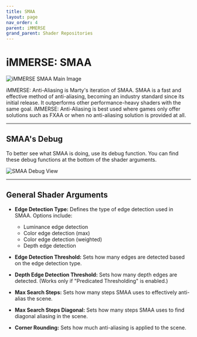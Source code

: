 ```yaml
---
title: SMAA
layout: page
nav_order: 4
parent: iMMERSE
grand_parent: Shader Repositories
---
```


# iMMERSE: SMAA

![iMMERSE SMAA Main Image](../images/smaa_main.png)

iMMERSE: Anti-Aliasing is Marty's iteration of SMAA. SMAA is a fast and effective method of anti-aliasing, becoming an industry standard since its initial release. It outperforms other performance-heavy shaders with the same goal. iMMERSE: Anti-Aliasing is best used where games only offer solutions such as FXAA or when no anti-aliasing solution is provided at all.

---

## SMAA's Debug

To better see what SMAA is doing, use its debug function. You can find these debug functions at the bottom of the shader arguments.

![SMAA Debug View](../images/smaa_debug_ui.png)

---

## General Shader Arguments

* **Edge Detection Type:** Defines the type of edge detection used in SMAA. Options include:
   * Luminance edge detection
   * Color edge detection (max)
   * Color edge detection (weighted)
   * Depth edge detection

* **Edge Detection Threshold:** Sets how many edges are detected based on the edge detection type.

* **Depth Edge Detection Threshold:** Sets how many depth edges are detected. (Works only if "Predicated Thresholding" is enabled.)

* **Max Search Steps:** Sets how many steps SMAA uses to effectively anti-alias the scene.

* **Max Search Steps Diagonal:** Sets how many steps SMAA uses to find diagonal aliasing in the scene.

* **Corner Rounding:** Sets how much anti-aliasing is applied to the scene.